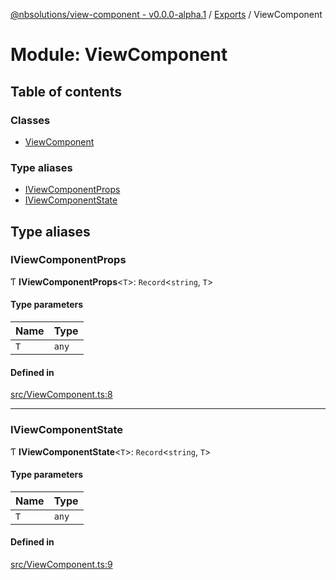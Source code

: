 [@nbsolutions/view-component - v0.0.0-alpha.1](../README.md) / [Exports](../modules.md) / ViewComponent

# Module: ViewComponent

## Table of contents

### Classes

- [ViewComponent](../classes/ViewComponent.ViewComponent-1.md)

### Type aliases

- [IViewComponentProps](ViewComponent.md#iviewcomponentprops)
- [IViewComponentState](ViewComponent.md#iviewcomponentstate)

## Type aliases

### IViewComponentProps

Ƭ **IViewComponentProps**<`T`\>: `Record`<`string`, `T`\>

#### Type parameters

| Name | Type |
| :------ | :------ |
| `T` | `any` |

#### Defined in

[src/ViewComponent.ts:8](https://github.com/nbsolutions-ca/view-component/blob/21651d0/src/ViewComponent.ts#L8)

___

### IViewComponentState

Ƭ **IViewComponentState**<`T`\>: `Record`<`string`, `T`\>

#### Type parameters

| Name | Type |
| :------ | :------ |
| `T` | `any` |

#### Defined in

[src/ViewComponent.ts:9](https://github.com/nbsolutions-ca/view-component/blob/21651d0/src/ViewComponent.ts#L9)

